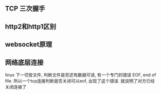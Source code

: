 ## TCP 三次握手

## http2和http1区别

## websocket原理

## 网络底层连接
linux 下一切皆文件, 判断文件是否还有数据可读, 有一个专门的错误
EOF, end of file. 所以一个tcp连接判断是否关闭可以eof, 出现了这个错误. 就说明了对方已经关闭连接了